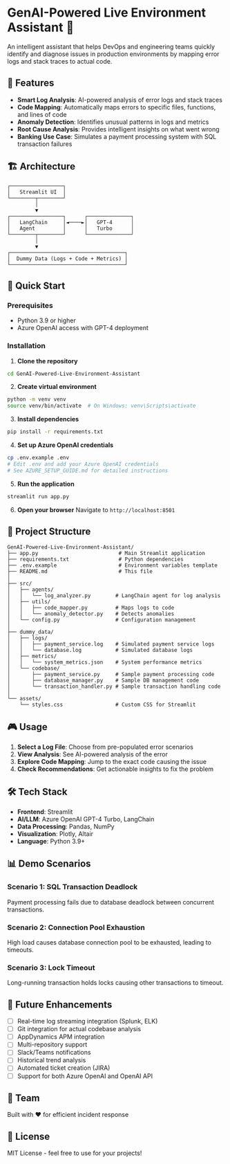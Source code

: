 # GenAI-Powered Live Environment Assistant 🤖

An intelligent assistant that helps DevOps and engineering teams quickly identify and diagnose issues in production environments by mapping error logs and stack traces to actual code.

## 🎯 Features

- **Smart Log Analysis**: AI-powered analysis of error logs and stack traces
- **Code Mapping**: Automatically maps errors to specific files, functions, and lines of code
- **Anomaly Detection**: Identifies unusual patterns in logs and metrics
- **Root Cause Analysis**: Provides intelligent insights on what went wrong
- **Banking Use Case**: Simulates a payment processing system with SQL transaction failures

## 🏗️ Architecture

```
┌─────────────────┐
│   Streamlit UI  │
└────────┬────────┘
         │
         ▼
┌─────────────────┐      ┌──────────────┐
│   LangChain     │◄────►│   GPT-4      │
│   Agent         │      │   Turbo      │
└────────┬────────┘      └──────────────┘
         │
         ▼
┌─────────────────────────────────────┐
│  Dummy Data (Logs + Code + Metrics) │
└─────────────────────────────────────┘
```

## 🚀 Quick Start

### Prerequisites
- Python 3.9 or higher
- Azure OpenAI access with GPT-4 deployment

### Installation

1. **Clone the repository**
```bash
cd GenAI-Powered-Live-Environment-Assistant
```

2. **Create virtual environment**
```bash
python -m venv venv
source venv/bin/activate  # On Windows: venv\Scripts\activate
```

3. **Install dependencies**
```bash
pip install -r requirements.txt
```

4. **Set up Azure OpenAI credentials**
```bash
cp .env.example .env
# Edit .env and add your Azure OpenAI credentials
# See AZURE_SETUP_GUIDE.md for detailed instructions
```

5. **Run the application**
```bash
streamlit run app.py
```

6. **Open your browser**
Navigate to `http://localhost:8501`

## 📁 Project Structure

```
GenAI-Powered-Live-Environment-Assistant/
├── app.py                          # Main Streamlit application
├── requirements.txt                # Python dependencies
├── .env.example                    # Environment variables template
├── README.md                       # This file
│
├── src/
│   ├── agents/
│   │   └── log_analyzer.py        # LangChain agent for log analysis
│   ├── utils/
│   │   ├── code_mapper.py         # Maps logs to code
│   │   └── anomaly_detector.py    # Detects anomalies
│   └── config.py                  # Configuration management
│
├── dummy_data/
│   ├── logs/
│   │   ├── payment_service.log    # Simulated payment service logs
│   │   └── database.log           # Simulated database logs
│   ├── metrics/
│   │   └── system_metrics.json    # System performance metrics
│   └── codebase/
│       ├── payment_service.py     # Sample payment processing code
│       ├── database_manager.py    # Sample DB management code
│       └── transaction_handler.py # Sample transaction handling code
│
└── assets/
    └── styles.css                 # Custom CSS for Streamlit
```

## 🎮 Usage

1. **Select a Log File**: Choose from pre-populated error scenarios
2. **View Analysis**: See AI-powered analysis of the error
3. **Explore Code Mapping**: Jump to the exact code causing the issue
4. **Check Recommendations**: Get actionable insights to fix the problem

## 🛠️ Tech Stack

- **Frontend**: Streamlit
- **AI/LLM**: Azure OpenAI GPT-4 Turbo, LangChain
- **Data Processing**: Pandas, NumPy
- **Visualization**: Plotly, Altair
- **Language**: Python 3.9+

## 📊 Demo Scenarios

### Scenario 1: SQL Transaction Deadlock
Payment processing fails due to database deadlock between concurrent transactions.

### Scenario 2: Connection Pool Exhaustion
High load causes database connection pool to be exhausted, leading to timeouts.

### Scenario 3: Lock Timeout
Long-running transaction holds locks causing other transactions to timeout.

## 🔮 Future Enhancements

- [ ] Real-time log streaming integration (Splunk, ELK)
- [ ] Git integration for actual codebase analysis
- [ ] AppDynamics APM integration
- [ ] Multi-repository support
- [ ] Slack/Teams notifications
- [ ] Historical trend analysis
- [ ] Automated ticket creation (JIRA)
- [ ] Support for both Azure OpenAI and OpenAI API

## 👥 Team

Built with ❤️ for efficient incident response

## 📝 License

MIT License - feel free to use for your projects!
